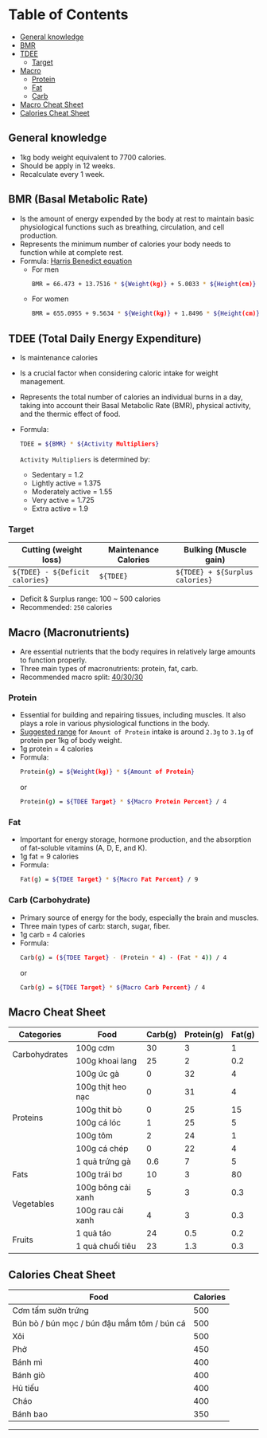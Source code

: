 # Table of Contents

- [General knowledge](#general-knowledge)
- [BMR](#bmr-basal-metabolic-rate)
- [TDEE](#tdee-total-daily-energy-expenditure)
  - [Target](#target)
- [Macro](#macro-macronutrients)
  - [Protein](#protein)
  - [Fat](#fat)
  - [Carb](#carb-carbohydrate)
- [Macro Cheat Sheet](#macro-cheat-sheet)
- [Calories Cheat Sheet](#calories-cheat-sheet)

## General knowledge

- 1kg body weight equivalent to 7700 calories.
- Should be apply in 12 weeks.
- Recalculate every 1 week.

## BMR (Basal Metabolic Rate)

- Is the amount of energy expended by the body at rest to maintain basic physiological functions such as breathing, circulation, and cell production.
- Represents the minimum number of calories your body needs to function while at complete rest.
- Formula: [Harris Benedict equation](https://www.ncbi.nlm.nih.gov/pmc/articles/PMC7784146)
  - For men
    ```bash
    BMR = 66.473 + 13.7516 * ${Weight(kg)} + 5.0033 * ${Height(cm)} – 6.755 * ${Age(years)}
    ```
  - For women
    ```bash
    BMR = 655.0955 + 9.5634 * ${Weight(kg)} + 1.8496 * ${Height(cm)} – 4.6756 * ${Age(years)}
    ```

## TDEE (Total Daily Energy Expenditure)

- Is maintenance calories
- Is a crucial factor when considering caloric intake for weight management.
- Represents the total number of calories an individual burns in a day, taking into account their Basal Metabolic Rate (BMR), physical activity, and the thermic effect of food.
- Formula:

  ```bash
  TDEE = ${BMR} * ${Activity Multipliers}
  ```

  `Activity Multipliers` is determined by:

  - Sedentary = 1.2
  - Lightly active = 1.375
  - Moderately active = 1.55
  - Very active = 1.725
  - Extra active = 1.9

### Target

| Cutting (weight loss)           | Maintenance Calories | Bulking (Muscle gain)           |
| ------------------------------- | -------------------- | ------------------------------- |
| `${TDEE} - ${Deficit calories}` | `${TDEE}`            | `${TDEE} + ${Surplus calories}` |

- Deficit & Surplus range: 100 ~ 500 calories
- Recommended: `250` calories

## Macro (Macronutrients)

- Are essential nutrients that the body requires in relatively large amounts to function properly.
- Three main types of macronutrients: protein, fat, carb.
- Recommended macro split: [40/30/30](https://www.ideafit.com/nutrition/the-science-behind-40-30-30)

### Protein

- Essential for building and repairing tissues, including muscles. It also plays a role in various physiological functions in the body.
- [Suggested range](https://pubmed.ncbi.nlm.nih.gov/24864135) for `Amount of Protein` intake is around `2.3g` to `3.1g` of protein per 1kg of body weight.
- 1g protein = 4 calories
- Formula:
  ```bash
  Protein(g) = ${Weight(kg)} * ${Amount of Protein}
  ```
  or
  ```bash
  Protein(g) = ${TDEE Target} * ${Macro Protein Percent} / 4
  ```

### Fat

- Important for energy storage, hormone production, and the absorption of fat-soluble vitamins (A, D, E, and K).
- 1g fat = 9 calories
- Formula:
  ```bash
  Fat(g) = ${TDEE Target} * ${Macro Fat Percent} / 9
  ```

### Carb (Carbohydrate)

- Primary source of energy for the body, especially the brain and muscles.
- Three main types of carb: starch, sugar, fiber.
- 1g carb = 4 calories
- Formula:
  ```bash
  Carb(g) = (${TDEE Target} - (Protein * 4) - (Fat * 4)) / 4
  ```
  or
  ```bash
  Carb(g) = ${TDEE Target} * ${Macro Carb Percent} / 4
  ```

## Macro Cheat Sheet

<table>
  <thead>
    <tr>
      <th>Categories</th>
      <th>Food</th>
      <th>Carb(g)</th>
      <th>Protein(g)</th>
      <th>Fat(g)</th>
    </tr>
  </thead>
  <tbody>
    <tr>
      <td rowspan=2>Carbohydrates</td>
      <td>100g cơm</td><td>30</td><td>3</td><td>1</td>
    </tr>
    <tr>
      <td>100g khoai lang</td><td>25</td><td>2</td><td>0.2</td>
    </tr>
    <tr>
      <td rowspan=7>Proteins</td>
      <td>100g ức gà</td><td>0</td><td>32</td><td>4</td>
    </tr>
    <tr>
      <td>100g thịt heo nạc</td><td>0</td><td>31</td><td>4</td>
    </tr>
    <tr>
      <td>100g thit bò</td><td>0</td><td>25</td><td>15</td>
    </tr>
    <tr>
      <td>100g cá lóc</td><td>1</td><td>25</td><td>5</td>
    </tr>
    <tr>
      <td>100g tôm</td><td>2</td><td>24</td><td>1</td>
    </tr>
    <tr>
      <td>100g cá chép</td><td>0</td><td>22</td><td>4</td>
    </tr>
    <tr>
      <td>1 quả trứng gà</td><td>0.6</td><td>7</td><td>5</td>
    </tr>
    <tr>
      <td rowspan=1>Fats</td>
      <td>100g trái bơ</td><td>10</td><td>3</td><td>80</td>
    </tr>
    <tr>
      <td rowspan=2>Vegetables</td>
      <td>100g bông cải xanh</td><td>5</td><td>3</td><td>0.3</td>
    </tr>
    <tr>
      <td>100g rau cải xanh</td><td>4</td><td>3</td><td>0.3</td>
    </tr>
    <tr>
    <td rowspan=2>Fruits</td>
      <td>1 quả táo</td><td>24</td><td>0.5</td><td>0.2</td>
    </tr>
    <tr>
      <td>1 quả chuối tiêu</td><td>23</td><td>1.3</td><td>0.3</td>
    </tr>
  </tbody>
</table>

## Calories Cheat Sheet

<table>
  <thead>
    <tr>
      <th>Food</th>
      <th>Calories</th>
    </tr>
  </thead>
  <tbody>
    <tr>
      <td>Cơm tấm sườn trứng</td><td>500</td>
    </tr>
    <tr>
      <td>Bún bò / bún mọc / bún đậu mắm tôm / bún cá</td><td>500</td>
    </tr>
    <tr>
      <td>Xôi</td><td>500</td>
    </tr>
    <tr>
      <td>Phở</td><td>450</td>
    </tr>
    <tr>
      <td>Bánh mì</td><td>400</td>
    </tr>
    <tr>
      <td>Bánh giò</td><td>400</td>
    </tr>
    <tr>
      <td>Hủ tiếu</td><td>400</td>
    </tr>
    <tr>
      <td>Cháo</td><td>400</td>
    </tr>
    <tr>
      <td>Bánh bao</td><td>350</td>
    </tr>
  </tbody>
</table>

---
